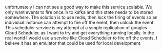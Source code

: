

unfortunately I can not see a good way to make this service scalable. We only want events to fire once in to kafka and this state needs to be stored somewhere. The solution is to use redis, then lock the firing of events so an individual instance can attempt to fire off the event, then unlock the event. This scheduler service is my attempt at a simple replication of googles Cloud Scheduler, as I want to try and get everything running locally. In the real world I would use a service like Cloud Scheduler to fire off the events, I believe it has an emulator that could be used for local development.
